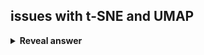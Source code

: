 ## issues with t-SNE and UMAP
<details>
<summary><b>Reveal answer</b></summary>
- Depend a lot on their hyperparameters<br>- Cluster sizes and distances between clusters means nothing<br>- X and Y axes are impossible to interpret
</details>
